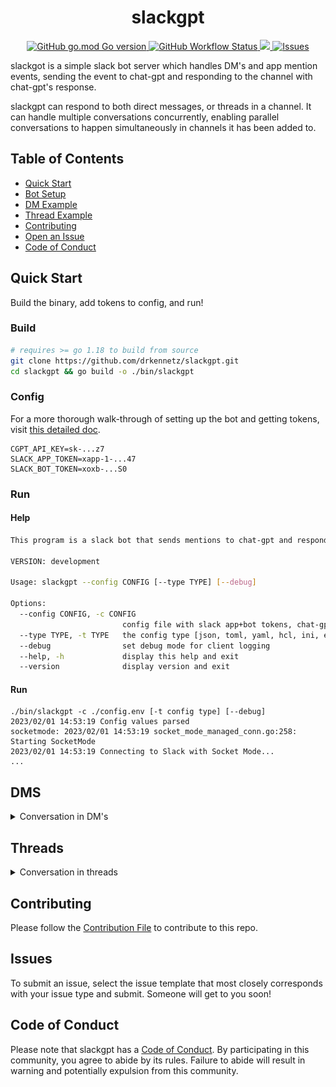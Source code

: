 <h1 align="center">slackgpt</h1>
<p align="center">
   <a href='#GoVersion'>
      <img alt="GitHub go.mod Go version" src="https://img.shields.io/github/go-mod/go-version/drkennetz/slackgpt">
   </a>
    <a href="https://github.com/drkennetz/slackgpt">
        <img alt="GitHub Workflow Status" src="https://img.shields.io/github/actions/workflow/status/drkennetz/slackgpt/ci.yml">
    </a>
    <a href="https://codecov.io/github/drkennetz/slackgpt" > 
        <img src="https://codecov.io/github/drkennetz/slackgpt/branch/main/graph/badge.svg?token=8IHKB8J1AN"/> 
    </a>
    <a href="https://github.com/drkennetz/slackgpt/issues">
        <img src="https://img.shields.io/github/issues/drkennetz/slackgpt" alt="Issues">
   </a>
</p>

slackgot is a simple slack bot server which handles DM's and app mention events, sending the event to chat-gpt and responding to the channel with chat-gpt's response.

slackgpt can respond to both direct messages, or threads in a channel. It can handle multiple conversations concurrently, enabling parallel conversations to happen simultaneously in channels it has been added to.

## Table of Contents
- [Quick Start](#Quick-Start)
- [Bot Setup](./example/walkthrough.md)
- [DM Example](#DMS)
- [Thread Example](#Threads)
- [Contributing](#Contributing)
- [Open an Issue](#Issues)
- [Code of Conduct](#Code-of-Conduct)


## Quick Start
Build the binary, add tokens to config, and run!

### Build
```bash
# requires >= go 1.18 to build from source
git clone https://github.com/drkennetz/slackgpt.git
cd slackgpt && go build -o ./bin/slackgpt
```

### Config

For a more thorough walk-through of setting up the bot and getting tokens, visit [this detailed doc](./example/walkthrough.md).
```
CGPT_API_KEY=sk-...z7
SLACK_APP_TOKEN=xapp-1-...47
SLACK_BOT_TOKEN=xoxb-...S0
```

### Run

#### Help
```bash
This program is a slack bot that sends mentions to chat-gpt and responds with chat-gpt result

VERSION: development

Usage: slackgpt --config CONFIG [--type TYPE] [--debug]

Options:
  --config CONFIG, -c CONFIG
                         config file with slack app+bot tokens, chat-gpt API token
  --type TYPE, -t TYPE   the config type [json, toml, yaml, hcl, ini, env, properties]; if not passed, inferred from file ext
  --debug                set debug mode for client logging
  --help, -h             display this help and exit
  --version              display version and exit
```
#### Run
```
./bin/slackgpt -c ./config.env [-t config type] [--debug]
2023/02/01 14:53:19 Config values parsed
socketmode: 2023/02/01 14:53:19 socket_mode_managed_conn.go:258: Starting SocketMode
2023/02/01 14:53:19 Connecting to Slack with Socket Mode...
...
```

## DMS
<details>
  <summary>Conversation in DM's</summary>

  ![DMS](./example/conversation.gif)

</details>

## Threads
<details>
  <summary>Conversation in threads</summary>

  ![Threads](./example/conversation_in_threads.gif)

</details>

## Contributing
Please follow the [Contribution File](./Contribution.md) to contribute to this repo.

## Issues
To submit an issue, select the issue template that most closely 
corresponds with your issue type and submit. Someone will get to you soon!

## Code of Conduct
Please note that slackgpt has a [Code of Conduct](./CODE_OF_CONDUCT.md).
By participating in this community, you agree to abide by its rules. 
Failure to abide will result in warning and potentially expulsion from this community.
